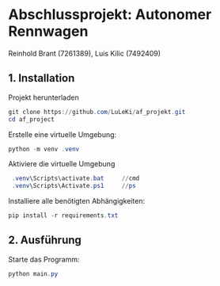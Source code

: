 # Abschlussprojekt: Autonomer Rennwagen
Reinhold Brant (7261389), Luis Kilic (7492409)

## 1. Installation
Projekt herunterladen
```powershell
git clone https://github.com/LuLeKi/af_projekt.git
cd af_project
```
Erstelle eine virtuelle Umgebung:
```powershell
python -m venv .venv
```
Aktiviere die virtuelle Umgebung 
```powershell
 .venv\Scripts\activate.bat     //cmd
 .venv\Scripts\Activate.ps1     //ps

```
Installiere alle benötigten Abhängigkeiten:
```powershell
pip install -r requirements.txt
```

## 2. Ausführung
Starte das Programm:
```powershell
python main.py
```
